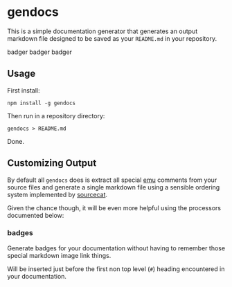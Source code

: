 # gendocs

This is a simple documentation generator that generates an output markdown
file designed to be saved as your `README.md` in your repository.

badger
badger
badger

## Usage

First install:

```
npm install -g gendocs
```

Then run in a repository directory:

```
gendocs > README.md
```

Done.

## Customizing Output

By default all `gendocs` does is extract all special
[emu](https://github.com/puffnfresh/emu.js) comments from your source files
and generate a single markdown file using a sensible ordering system
implemented by [sourcecat](https://github.com/DamonOehlman/sourcecat).

Given the chance though, it will be even more helpful using the processors
documented below:

### badges

Generate badges for your documentation without having to remember those
special markdown image link things.

Will be inserted just before the first non top level (`#`) heading
encountered in your documentation.
